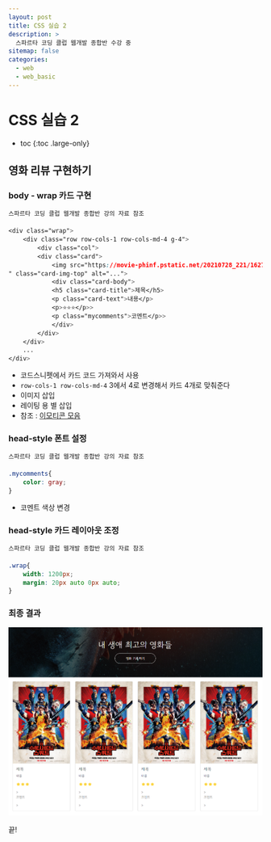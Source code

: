 ```yaml
---
layout: post
title: CSS 실습 2
description: >
  스파르타 코딩 클럽 웹개발 종합반 수강 중
sitemap: false
categories:
  - web
  - web_basic
---
```


# CSS 실습 2

* toc
{:toc .large-only}

## 영화 리뷰 구현하기

### body - wrap 카드 구현

```css
스파르타 코딩 클럽 웹개발 종합반 강의 자료 참조

<div class="wrap">
    <div class="row row-cols-1 row-cols-md-4 g-4">
        <div class="col">
        <div class="card">
            <img src="https://movie-phinf.pstatic.net/20210728_221/1627440327667GyoYj_JPEG/movie_image.jpg
" class="card-img-top" alt="...">
            <div class="card-body">
            <h5 class="card-title">제목</h5>
            <p class="card-text">내용</p>
            <p>⭐⭐⭐</p>>
            <p class="mycomments">코멘트</p>>
            </div>
        </div>
    </div>
    ...
</div>
```

- 코드스니펫에서 카드 코드 가져와서 사용
- `row-cols-1 row-cols-md-4` 3에서 4로 변경해서 카드 4개로 맞춰준다
- 이미지 삽입
- 레이팅 용 별 삽입
- 참조 : [이모티콘 모음](https://kr.piliapp.com/facebook-symbols/)

### head-style 폰트 설정

```css
스파르타 코딩 클럽 웹개발 종합반 강의 자료 참조

.mycomments{
    color: gray;
}

```

- 코멘트 색상 변경

### head-style 카드 레이아웃 조정

```css
스파르타 코딩 클럽 웹개발 종합반 강의 자료 참조

.wrap{
    width: 1200px;
    margin: 20px auto 0px auto;
}
```

### 최종 결과

![그림1](/assets/img/web/css_card.png)



끝!